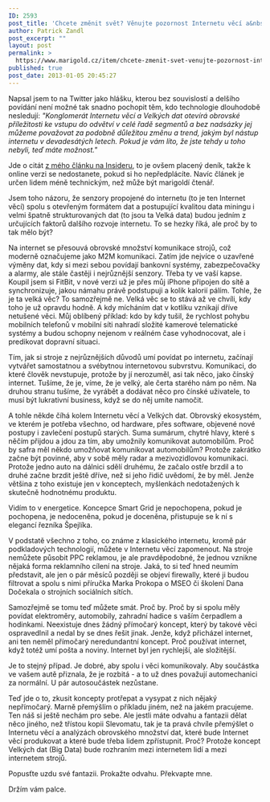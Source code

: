```yaml
---
ID: 2593
post_title: 'Chcete změnit svět? Věnujte pozornost Internetu věcí a&nbsp;Velkým datům'
author: Patrick Zandl
post_excerpt: ""
layout: post
permalink: >
  https://www.marigold.cz/item/chcete-zmenit-svet-venujte-pozornost-internetu-veci-a-velkym-datum
published: true
post_date: 2013-01-05 20:45:27
---
```

<p> Napsal jsem to na Twitter jako hlášku, kterou bez souvislostí a delšího povídání není možné tak snadno pochopit těm, kdo technologie dlouhodobě nesledují: <em>"Konglomerát Internetu věcí a Velkých dat otevírá obrovské příležitosti ke vstupu do odvětví v celé řadě segmentů a bez nadsázky jej můžeme považovat za podobně důležitou změnu a trend, jakým byl nástup internetu v devadesátých letech. Pokud je vám líto, že jste tehdy u toho nebyli, teď máte možnost."</em></p>

<p> Jde o citát <a href="http://www.denikinsider.cz/patrick-zandl-pohled-do-budoucnosti-plne-velkych-dat/?eid=432" target="_self" title="">z mého článku na Insideru</a>, to je ovšem placený deník, takže k online verzi se nedostanete, pokud si ho nepředplácíte. Navíc článek je určen lidem méně technickým, než může být marigoldí čtenář. <br>
</p>

<p> Jsem toho názoru, že senzory propojené do internetu (to je ten Internet věcí) spolu s otevřeným formátem dat a postupující kvalitou data miningu i velmi špatně strukturovaných dat (to jsou ta Velká data) budou jedním z určujících faktorů dalšího rozvoje internetu.  To se hezky říká, ale proč by to tak mělo být? </p>

<p>Na internet se přesouvá obrovské množství komunikace strojů, což moderně označujeme jako M2M komunikaci. Zatím jde nejvíce o uzavřené výměny dat, kdy si mezi sebou povídají bankovní systémy, zabezpečovačky a alarmy, ale stále častěji i nejrůznější senzory. Třeba ty ve vaší kapse. Koupil jsem si FitBit, v nové verzi už je přes můj iPhone připojen do sítě a synchronizuje, jakou námahu právě podstupuji a kolik kalorií pálím. Tohle, že je ta velká věc? To samozřejmě ne. Velká věc se to stává až ve chvíli, kdy toho je už opravdu hodně. A kdy mícháním dat v kotlíku vznikají dříve netušené věci. Můj oblíbený příklad: kdo by kdy tušil, že rychlost pohybu mobilních telefonů v mobilní síti nahradí složité kamerové telematické systémy a budou schopny nejenom v reálném čase vyhodnocovat, ale i predikovat dopravní situaci. </p>

<p>Tím, jak si stroje z nejrůznějších důvodů umí povídat po internetu, začínají vytvářet samostatnou a svébytnou internetovou subvrstvu. Komunikaci, do které člověk nevstupuje, protože by jí nerozuměl, asi tak něco, jako čínský internet. Tušíme, že je, víme, že je velký, ale čerta starého nám po něm. Na druhou stranu tušíme, že vyrábět a dodávat něco pro čínské uživatele, to musí být lukrativní business, když se do něj umíte namočit. </p>

<p>A tohle někde číhá kolem Internetu věcí a Velkých dat. Obrovský ekosystém, ve kterém je potřeba všechno, od hardware, přes software, objevené nové postupy i zavlečení postupů starých. Suma sumárum, chytré hlavy, které s něčím přijdou a jdou za tím, aby umožnily komunikovat automobilům. Proč by safra měl někdo umožňovat komunikovat automobilům? Protože zakrátko začne být povinné, aby v sobě měly radar a mezivozidlovou komunikaci. Protože jedno auto na dálnici sdělí druhému, že začalo ostře brzdil a to druhé začne brzdit ještě dříve, než si jeho řidič uvědomí, že by měl. Jenže většina z toho existuje jen v konceptech, myšlenkách nedotažených k skutečně hodnotnému produktu. </p>

<p>Vidím to v energetice. Koncepce Smart Grid je nepochopena, pokud je pochopena, je nedoceněna, pokud je doceněna, přistupuje se k ní s elegancí řezníka Špejlíka. </p>

<p>V podstatě všechno z toho, co známe z klasického internetu, kromě pár podkladových technologií, můžete v Internetu věcí zapomenout. Na stroje nemůžete působit PPC reklamou, je ale pravděpodobné, že jednou vznikne nějaká forma reklamního cílení na stroje. Jaká, to si teď hned neumím představit, ale jen o pár měsíců později se objeví firewally, které ji budou filtrovat a spolu s nimi příručka Marka Prokopa o MSEO či školení Dana Dočekala o strojních sociálních sítích. </p>

<p>Samozřejmě se tomu teď můžete smát. Proč by. Proč by si spolu měly povídat elektroměry, automobily, zahradní hadice s vaším čerpadlem a hodinkami. Neexistuje dnes žádný přímočarý koncept, který by takové věci ospravedlnil a nedal by se dnes řešit jinak. Jenže, když přicházel internet, ani ten neměl přímočarý neredundantní koncept. Proč používat internet, když totéž umí pošta a noviny. Internet byl jen rychlejší, ale složitější. </p>

<p>Je to stejný případ. Je dobré, aby spolu i věci komunikovaly. Aby součástka ve vašem autě přiznala, že je rozbitá - a to už dnes považují automechanici za normální. U pár autosoučástek nezůstane. </p>

<p>Teď jde o to, zkusit koncepty protřepat a vysypat z nich nějaký nepřímočarý. Marně přemýšlím o příkladu jiném, než na jakém pracujeme. Ten náš si ještě nechám pro sebe. Ale jestli máte odvahu a fantazii dělat něco jiného, než třístou kopii Slevomatu, tak je ta pravá chvíle přemýšlet o Internetu věcí a analýzách obrovského množství dat, které bude Internet věcí produkovat a které bude třeba lidem zpřístupnit. Proč? Protože koncept Velkých dat (Big Data) bude rozhraním mezi internetem lidí a mezi internetem strojů. </p>

<p>Popusťte uzdu své fantazii. Prokažte odvahu. Překvapte mne. </p>

<p>Držím vám palce.    </p>